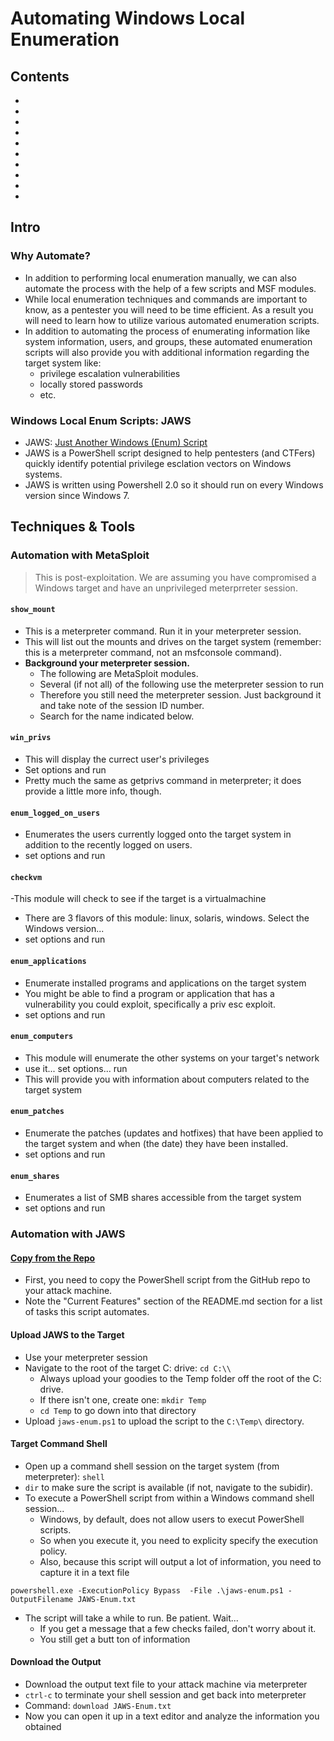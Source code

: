 # Automating Windows Local Enumeration

## Contents
- []()
- []()
- []()
- []()
- []()
- []()
- []()
- []()
- []()
- []()

## Intro

### Why Automate?
- In addition to performing local enumeration manually, we can also automate the process with the help of a few scripts and MSF modules.
- While local enumeration techniques and commands are important to know, as a pentester you will need to be time efficient. As a result you will need to learn how to utilize various automated enumeration scripts.
- In addition to automating the process of enumerating information like system information, users, and groups, these automated enumeration scripts will also provide you with additional information regarding the target system like:
  - privilege escalation vulnerabilities
  - locally stored passwords
  - etc.

### Windows Local Enum Scripts: JAWS
- JAWS: [Just Another Windows (Enum) Script](https://github.com/411Hall/JAWS)
- JAWS is a PowerShell script designed to help pentesters (and CTFers) quickly identify potential privilege esclation vectors on Windows systems.
- JAWS is written using Powershell 2.0 so it should run on every Windows version since Windows 7.

## Techniques & Tools

### Automation with MetaSploit
> This is post-exploitation. We are assuming you have compromised a Windows target and have an unprivileged meterprreter session.

#### `show_mount`
- This is a meterpreter command. Run it in your meterpreter session.
- This will list out the mounts and drives on the target system (remember: this is a meterpreter command, not an msfconsole command).
- **Background your meterpreter session.**
  - The following are MetaSploit modules.
  - Several (if not all) of the following use the meterpreter session to run
  - Therefore you still need the meterpreter session. Just background it and take note of the session ID number.
  - Search for the name indicated below.

#### `win_privs`
- This will display the currect user's privileges
- Set options and run
- Pretty much the same as getprivs command in meterpreter; it does provide a little more info, though.

#### `enum_logged_on_users`
- Enumerates the users currently logged onto the target system in addition to the recently logged on users.
- set options and run

#### `checkvm`
-This module will check to see if the target is a virtualmachine
- There are 3 flavors of this module: linux, solaris, windows.  Select the Windows version...
- set options and run

#### `enum_applications`
- Enumerate installed programs and applications on the target system
- You might be able to find a program or application that has a vulnerability you could exploit, specifically a priv esc exploit.
- set options and run

#### `enum_computers`
- This module will enumerate the other systems on your target's network
- use it... set options... run
- This will provide you with information about computers related to the target system

#### `enum_patches`
- Enumerate the patches (updates and hotfixes) that have been applied to the target system and when (the date) they have been installed.
- set options and run

#### `enum_shares`
- Enumerates a list of SMB shares accessible from the target system
- set options and run

### Automation with JAWS

#### [Copy from the Repo](https://github.com/411Hall/JAWS)
- First, you need to copy the PowerShell script from the GitHub repo to your attack machine.
- Note the "Current Features" section of the README.md section for a list of tasks this script automates.

#### Upload JAWS to the Target
- Use your meterpreter session
- Navigate to the root of the target C: drive: `cd C:\\`
  - Always upload your goodies to the Temp folder off the root of the C: drive.
  - If there isn't one, create one: `mkdir Temp`
  - `cd Temp` to go down into that directory
- Upload `jaws-enum.ps1` to upload the script to the `C:\Temp\` directory.

#### Target Command Shell
- Open up a command shell session on the target system (from meterpreter): `shell  `
- `dir` to make sure the script is available (if not, navigate to the subidir).
- To execute a PowerShell script from within a Windows command shell session...
  - Windows, by default, does not allow users to execut PowerShell scripts.
  - So when you execute it, you need to explicity specify the execution policy.
  - Also, because this script will output a lot of information, you need to capture it in a text file
```
powershell.exe -ExecutionPolicy Bypass  -File .\jaws-enum.ps1 -OutputFilename JAWS-Enum.txt  
```
- The script will take a while to run. Be patient. Wait...
  - If you get a message that a few checks failed, don't worry about it.
  - You still get a butt ton of information
 
#### Download the Output
- Download the output text file to your attack machine via meterpreter
- `ctrl-c` to terminate your shell session and get back into meterpreter
- Command: `download JAWS-Enum.txt`
- Now you can open it up in a text editor and analyze the information you obtained
